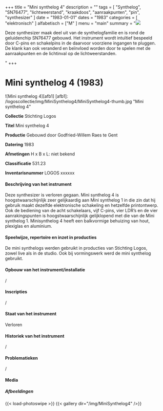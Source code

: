 ﻿+++
title = "Mini synthelog 4"
description = ""
tags = [ "Synthelog", "SN76477", "lichtweerstand", "kraakdoos", "aanraakpunten", "pin", "synthesizer"
]
date = "1983-01-01"
dates = "1983"
categories = [ "elektronisch"
]
alfabetisch = ["M"
]
menu = "main"
summary = "<a href='/logoscollectie/1983/mini_synthelog4'><img src='/logoscollectie/img/MiniSynthelog4/MiniSynthelog4-thumb.jpg'></a><p>Deze synthesizer maak deel uit van de synthelogfamilie en is rond de geluidenchip SN76477 gebouwd. Het instrument wordt intuïtief bespeeld door C-pins en schakelpins in de daarvoor voorziene ingangen te pluggen. De klank kan ook veranderd en beïnvloed worden door te spelen met de aanraakpunten en de lichtinval op de lichtweerstanden.</p>"
+++

# Mini synthelog 4 (1983)

![Mini synthelog 4][afb1]
[afb1]: /logoscollectie/img/MiniSynthelog4/MiniSynthelog4-thumb.jpg "Mini synthelog 4"

**Collectie**
Stichting Logos

**Titel**
Mini synthelog 4

**Productie**
Gebouwd door Godfried-Willem Raes te Gent

**Datering**
1983

**Afmetingen**
H x B x L: niet bekend

**Classificatie**
531.23

**Inventarisnummer**
LOGOS xxxxxx

#### Beschrijving van het instrument
Deze synthesizer is verloren gegaan. Mini synthelog 4 is hoogstwaarschijnlijk zeer gelijkaardig aan Mini synthelog 1 in die zin dat hij gebruik maakt dezelfde elektronische schakeling en hetzelfde printontwerp. Ook de bediening van de acht schakelaars, vijf C-pins, vier LDR’s en de vier aanrakingspunten is hoogstwaarschijnlijk gelijklopend met die van de Mini synthelog 1. Minisynthelog 4 heeft een balkvormige behuizing van hout, plexiglas en aluminium.

#### Speelwijze, repertoire en inzet in producties
De mini synthelogs werden gebruikt in producties van Stichting Logos, zowel live als in de studio. Ook bij vormingswerk werd de mini synthelog gebruikt.

#### Opbouw van het instrument/installatie
/

#### Inscripties
/

#### Staat van het instrument
Verloren

#### Historiek van het instrument
/

#### Problematieken
/

#### Media
##### Afbeeldingen
{{< load-photoswipe >}}
{{< gallery dir="/img/MiniSynthelog4" />}}
